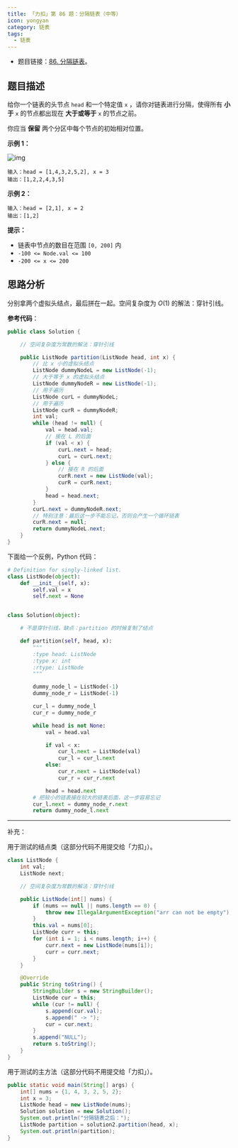```yaml
---
title: 「力扣」第 86 题：分隔链表（中等）
icon: yongyan
category: 链表
tags:
  - 链表
---
```


+ 题目链接：[86. 分隔链表](https://leetcode-cn.com/problems/partition-list/description/)。

## 题目描述

给你一个链表的头节点 `head` 和一个特定值 `x` ，请你对链表进行分隔，使得所有 **小于** `x` 的节点都出现在 **大于或等于** `x` 的节点之前。

你应当 **保留** 两个分区中每个节点的初始相对位置。

**示例 1：**

![img](https://assets.leetcode.com/uploads/2021/01/04/partition.jpg)

```
输入：head = [1,4,3,2,5,2], x = 3
输出：[1,2,2,4,3,5]
```

**示例 2：**

```
输入：head = [2,1], x = 2
输出：[1,2]
```

**提示：**

- 链表中节点的数目在范围 `[0, 200]` 内
- `-100 <= Node.val <= 100`
- `-200 <= x <= 200`

## 思路分析

分别拿两个虚拟头结点，最后拼在一起。空间复杂度为 $O(1)$ 的解法：穿针引线。

**参考代码**：

```java
public class Solution {

    // 空间复杂度为常数的解法：穿针引线

    public ListNode partition(ListNode head, int x) {
        // 比 x 小的虚拟头结点
        ListNode dummyNodeL = new ListNode(-1);
        // 大于等于 x 的虚拟头结点
        ListNode dummyNodeR = new ListNode(-1);
        // 用于遍历
        ListNode curL = dummyNodeL;
        // 用于遍历
        ListNode curR = dummyNodeR;
        int val;
        while (head != null) {
            val = head.val;
            // 接在 L 的后面
            if (val < x) {
                curL.next = head;
                curL = curL.next;
            } else {
                // 接在 R 的后面
                curR.next = new ListNode(val);
                curR = curR.next;
            }
            head = head.next;
        }
        curL.next = dummyNodeR.next;
        // 特别注意：最后这一步不能忘记，否则会产生一个循环链表
        curR.next = null;
        return dummyNodeL.next;
    }
}
```

下面给一个反例，Python 代码：

```python
# Definition for singly-linked list.
class ListNode(object):
    def __init__(self, x):
        self.val = x
        self.next = None


class Solution(object):

    # 不是穿针引线，缺点：partition 的时候复制了结点

    def partition(self, head, x):
        """
        :type head: ListNode
        :type x: int
        :rtype: ListNode
        """

        dummy_node_l = ListNode(-1)
        dummy_node_r = ListNode(-1)

        cur_l = dummy_node_l
        cur_r = dummy_node_r

        while head is not None:
            val = head.val

            if val < x:
                cur_l.next = ListNode(val)
                cur_l = cur_l.next
            else:
                cur_r.next = ListNode(val)
                cur_r = cur_r.next

            head = head.next
        # 把较小的链表接在较大的链表后面，这一步容易忘记
        cur_l.next = dummy_node_r.next
        return dummy_node_l.next
```


---

补充：

用于测试的结点类（这部分代码不用提交给「力扣」）。

```java
class ListNode {
    int val;
    ListNode next;

    // 空间复杂度为常数的解法：穿针引线

    public ListNode(int[] nums) {
        if (nums == null || nums.length == 0) {
            throw new IllegalArgumentException("arr can not be empty");
        }
        this.val = nums[0];
        ListNode curr = this;
        for (int i = 1; i < nums.length; i++) {
            curr.next = new ListNode(nums[i]);
            curr = curr.next;
        }
    }

    @Override
    public String toString() {
        StringBuilder s = new StringBuilder();
        ListNode cur = this;
        while (cur != null) {
            s.append(cur.val);
            s.append(" -> ");
            cur = cur.next;
        }
        s.append("NULL");
        return s.toString();
    }
}
```


用于测试的主方法（这部分代码不用提交给「力扣」）。

```java
public static void main(String[] args) {
    int[] nums = {1, 4, 3, 2, 5, 2};
    int x = 3;
    ListNode head = new ListNode(nums);
    Solution solution = new Solution();
    System.out.println("分隔链表之后：");
    ListNode partition = solution2.partition(head, x);
    System.out.println(partition);
}
```
